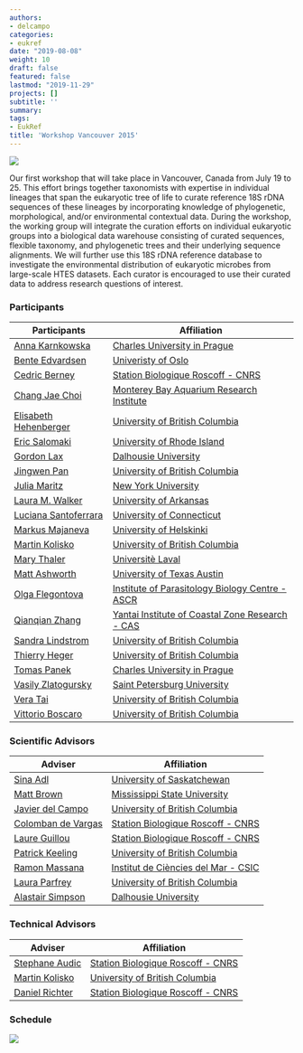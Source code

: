 ```yaml
---
authors:
- delcampo
categories:
- eukref
date: "2019-08-08"
weight: 10
draft: false
featured: false
lastmod: "2019-11-29"
projects: []
subtitle: ''
summary:
tags:
- EukRef
title: 'Workshop Vancouver 2015'
---
```


![](../vancouver_picture.jpg)

Our first workshop that will take place in Vancouver, Canada from July 19 to 25. This effort brings together taxonomists with expertise in individual lineages that span the eukaryotic tree of life to curate reference 18S rDNA sequences of these lineages by incorporating knowledge of phylogenetic, morphological, and/or environmental contextual data. During the workshop, the working group will integrate the curation efforts on individual eukaryotic groups into a biological data warehouse consisting of curated sequences, flexible taxonomy, and phylogenetic trees and their underlying sequence alignments. We will further use this 18S rDNA reference database to investigate the environmental distribution of eukaryotic microbes from large-scale HTES datasets. Each curator is encouraged to use their curated data to address research questions of interest.

### Participants

| Participants          | Affiliation                                                              |
|-----------------------|-------------------------------------------------------------------------|
| [Anna Karnkowska](https://scholar.google.com/citations?user=XandgoYAAAAJ)       | [Charles University in Prague](https://cuni.cz/UKEN-1.html)                                            |
| [Bente Edvardsen](https://scholar.google.com/citations?user=0dyHIvEAAAAJ)       | [Univeristy of Oslo](https://www.uio.no/english/)                                                      |
| [Cedric Berney](https://www.researchgate.net/profile/Cedric_Berney2)         | [Station Biologique Roscoff - CNRS](http://www.sb-roscoff.fr/)                                       |
| [Chang Jae Choi](https://scholar.google.com/citations?user=HNHQPQ0AAAAJ)        | [Monterey Bay Aquarium Research Institute](https://www.mbari.org/)                                |
| [Elisabeth Hehenberger](https://scholar.google.com/citations?user=UF0re84AAAAJ) | [University of British Columbia](https://www.ubc.ca/)                                          |
| [Eric Salomaki](https://scholar.google.com/citations?user=u0M3ySEAAAAJ)         | [University of Rhode Island](https://www.uri.edu/)                                              |
| [Gordon Lax](https://scholar.google.com/citations?user=FgENHcEAAAAJ)            | [Dalhousie University](https://www.dal.ca/)                                                    |
| [Jingwen Pan](https://scholar.google.com/citations?user=F7p9shwAAAAJ)           | [University of British Columbia](https://www.ubc.ca/)                                          |
| [Julia Maritz](https://scholar.google.com/citations?user=grLIpl0AAAAJ)          | [New York University](https://www.nyu.edu/)                                                     |
| [Laura M. Walker](https://scholar.google.com/citations?user=OWBFrE0AAAAJ)       | [University of Arkansas](https://www.uark.edu/)                                                  |
| [Luciana Santoferrara](https://scholar.google.com/citations?user=otgxg8EAAAAJ)  | [University of Connecticut](https://uconn.edu/)                                               |
| [Markus Majaneva](holar.google.com/citations?user=AOsc6YkAAAAJ)       | [University of Helskinki](https://www.helsinki.fi/en)                                                 |
| [Martin Kolisko](https://scholar.google.com/citations?user=hfRmRWcAAAAJ)        | [University of British Columbia](https://www.ubc.ca/)                                          |
| [Mary Thaler](https://scholar.google.com/citations?user=v4S7ZGsAAAAJ)           | [Universitè Laval](https://www.ulaval.ca/en/)                                                        |
| [Matt Ashworth](https://scholar.google.com/citations?user=RQENcAkAAAAJ)         | [University of Texas Austin](https://www.utexas.edu/)                                              |
| [Olga Flegontova](https://scholar.google.com/citations?user=6F9eEeAAAAAJ)       | [Institute of Parasitology Biology Centre - ASCR](https://www.paru.cas.cz/en/)                   |
| [Qianqian Zhang](https://www.researchgate.net/profile/Qianqian_Zhang2)       | [Yantai Institute of Coastal Zone Research - CAS](http://english.yic.cas.cn/) |
| [Sandra Lindstrom](https://www.researchgate.net/profile/Sandra_Lindstrom)      | [University of British Columbia](https://www.ubc.ca/)                                          |
| [Thierry Heger](https://scholar.google.com/citations?user=7lbALkAAAAAJ)         | [University of British Columbia](https://www.ubc.ca/)                                          |
| [Tomas Panek](https://scholar.google.com/citations?user=RWLk3jkAAAAJ)           | [Charles University in Prague](https://cuni.cz/UKEN-1.html)                                            |
| [Vasily Zlatogursky](https://www.researchgate.net/profile/Vasily_Zlatogursky)    | [Saint Petersburg University](http://english.spbu.ru/)                                       |
| [Vera Tai](https://www.researchgate.net/profile/Vera_Tai2)              | [University of British Columbia](https://www.ubc.ca/)                                          |
| [Vittorio Boscaro](https://scholar.google.com/citations&user=jk_F54AAAAAJ)      | [University of British Columbia](https://www.ubc.ca/)                                          |

### Scientific Advisors

| Adviser            | Affiliation                          |
|--------------------|-------------------------------------|
| [Sina Adl](https://www.researchgate.net/profile/Sina_Adl)           | [University of Saskatchewan](https://www.usask.ca/)          |
| [Matt Brown](https://scholar.google.com/citations?user=UvN4AQsdfygC)         | [Mississippi State University](https://www.msstate.edu/)        |
| [Javier del Campo](https://scholar.google.com/citations?user=Mty5iQYAAAAJ)   | [University of British Columbia](https://www.ubc.ca/)      |
| [Colomban de Vargas](https://www.researchgate.net/profile/Colomban_De_Vargas) | [Station Biologique Roscoff - CNRS](http://www.sb-roscoff.fr/)   |
| [Laure Guillou](https://scholar.google.com/citations?user=JJuP9doAAAAJ)      | [Station Biologique Roscoff - CNRS](http://www.sb-roscoff.fr/)   |
| [Patrick Keeling](https://scholar.google.com/citations?user=bBOB74IAAAAJ)    | [University of British Columbia](https://www.ubc.ca/)      |
| [Ramon Massana](https://scholar.google.com/citations?user=89bio_EAAAAJ)      | [Institut de Ciències del Mar - CSIC](http://www.icm.csic.es/) |
| [Laura Parfrey](https://scholar.google.com/citations?user=HsrJYaoAAAAJ)      | [University of British Columbia](https://www.ubc.ca/)      |
| [Alastair Simpson](https://scholar.google.com/citations?user=WxTCTBkAAAAJ)   | [Dalhousie University](https://www.dal.ca/)                |

### Technical Advisors

| Adviser        | Affiliation                        |
|----------------|-----------------------------------|
| [Stephane Audic](https://scholar.google.com/citations?user=d6dRlisAAAAJ) | [Station Biologique Roscoff - CNRS](http://www.sb-roscoff.fr/) |
| [Martin Kolisko](https://scholar.google.com/citations?user=hfRmRWcAAAAJ) | [University of British Columbia](https://www.ubc.ca/)    |
| [Daniel Richter](https://scholar.google.com/citations?user=ANys9tcAAAAJ) | [Station Biologique Roscoff - CNRS](http://www.sb-roscoff.fr/) |

### Schedule

![](../vancouver_schedule.png)
